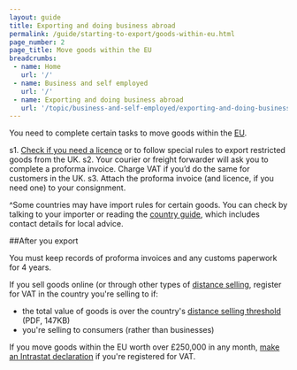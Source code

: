 ```yaml
---
layout: guide
title: Exporting and doing business abroad 
permalink: /guide/starting-to-export/goods-within-eu.html
page_number: 2
page_title: Move goods within the EU
breadcrumbs:
 - name: Home
   url: '/'
 - name: Business and self employed
   url: '/'
 - name: Exporting and doing business abroad
   url: '/topic/business-and-self-employed/exporting-and-doing-business-abroad.html'   
---
```


You need to complete certain tasks to move goods within the [EU](/eu-eea).

s1. [Check if you need a licence](/guide/starting-to-export/export-licences.html) or to follow special rules to export restricted goods from the UK.
s2. Your courier or freight forwarder will ask you to complete a proforma invoice. Charge VAT if you’d do the same for customers in the UK. 
s3. Attach the proforma invoice (and licence, if you need one) to your consignment.

^Some countries may have import rules for certain goods. You can check by talking to your importer or reading the [country guide](https://www.gov.uk/government/collections/exporting-country-guides#europe), which includes contact details for local advice.

##After you export

You must keep records of proforma invoices and any customs paperwork for 4 years.

If you sell goods online (or through other types of [distance selling](http://www.gov.uk/online-and-distance-selling-for-businesses/overview), register for VAT in the country you're selling to if:

- the total value of goods is over the country's [distance selling threshold](https://ec.europa.eu/taxation_customs/sites/taxation/files/docs/body/vat_in_ec_annexi.pdf) (PDF, 147KB)
- you're selling to consumers (rather than businesses)

If you move goods within the EU worth over £250,000 in any month, [make an Intrastat declaration](/guide/report-moved-goods-intrastat/when-you-must-register.html) if you're registered for VAT.
